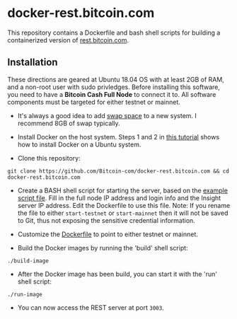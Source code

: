 # docker-rest.bitcoin.com
This repository contains a Dockerfile and bash shell scripts for building
a containerized version of [rest.bitcoin.com](https://github.com/Bitcoin-com/rest.bitcoin.com).

## Installation
These directions are geared at Ubuntu 18.04 OS with at least 2GB of RAM,
and a non-root user with sudo privledges. Before installing this software, you
need to have a **Bitcoin Cash Full Node** to connect
it to. All software components must be targeted for either testnet or mainnet.


* It's always a good idea to add
[swap space](https://www.digitalocean.com/community/tutorials/how-to-add-swap-space-on-ubuntu-16-04)
to a new system. I recommend 8GB of swap typically.

* Install Docker on the host system. Steps 1 and 2 in
[this tutorial](https://www.digitalocean.com/community/tutorials/how-to-install-and-use-docker-on-ubuntu-16-04)
shows how to install Docker on a Ubuntu system.

* Clone this repository:

`git clone https://github.com/Bitcoin-com/docker-rest.bitcoin.com && cd docker-rest.bitcoin.com`

* Create a BASH shell script for starting the server, based on the
[example script file](config/start-example). Fill in the full node IP address
and login info and the Insight server IP address. Edit the Dockerfile
to use this file. Note: If you rename the file to either `start-testnet` or
`start-mainnet` then it will not be saved to Git, thus not exposing the sensitive
credential information.

* Customize the [Dockerfile](Dockerfile) to point to either testnet or mainnet.

* Build the Docker images by running the 'build' shell script:

`./build-image`

* After the Docker image has been build, you can start it with the 'run' shell script:

`./run-image`

* You can now access the REST server at port `3003`.
